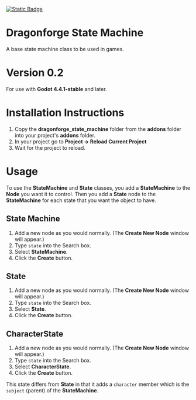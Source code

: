 [![Static Badge](https://img.shields.io/badge/Godot%20Engine-4.4.1.stable-blue?style=plastic&logo=godotengine)](https://godotengine.org/)

# Dragonforge State Machine
A base state machine class to be used in games.
# Version 0.2
For use with **Godot 4.4.1-stable** and later.
# Installation Instructions
1. Copy the **dragonforge_state_machine** folder from the **addons** folder into your project's **addons** folder.
2. In your project go to **Project -> Reload Current Project**
3. Wait for the project to reload.

# Usage
To use the **StateMachine** and **State** classes, you add a **StateMachine** to the **Node** you want it to control. Then you add a **State** node to the **StateMachine** for each state that you want the object to have.

## State Machine
1. Add a new node as you would normally. (The **Create New Node** window will appear.)
2. Type `state` into the Search box.
3. Select **StateMachine**.
4. Click the **Create** button.

## State
1. Add a new node as you would normally. (The **Create New Node** window will appear.)
2. Type `state` into the Search box.
3. Select **State**.
4. Click the **Create** button.

## CharacterState
1. Add a new node as you would normally. (The **Create New Node** window will appear.)
2. Type `state` into the Search box.
3. Select **CharacterState**.
4. Click the **Create** button.

This state differs from **State** in that it adds a `character` member which is the `subject` (parent) of the **StateMachine**.
